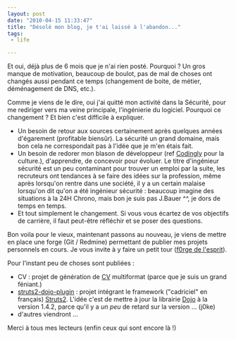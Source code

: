 ```yaml
---
layout: post
date: "2010-04-15 11:33:47"
title: "Désolé mon blog, je t'ai laissé à l'abandon..."
tags:
 - life

---
```


Et oui, déjà plus de 6 mois que je n'ai rien posté. Pourquoi ? Un gros manque de motivation, beaucoup de boulot, pas de mal de choses ont changés aussi pendant ce temps (changement de boite, de métier, déménagement de DNS, etc.).

Comme je viens de le dire, oui j'ai quitté mon activité dans la Sécurité, pour me rediriger vers ma veine principale, l'ingénierie du logiciel. Pourquoi ce changement ? Et bien c'est difficile à expliquer.

  * Un besoin de retour aux sources certainement après quelques années d'égarement (profitable biensûr). La sécurité un grand domaine, mais bon cela ne correspondait pas à l'idée que je m'en étais fait.
  * Un besoin de redorer mon blason de développeur (ref [Codingly](http://codingly.com/2008/12/29/degage-sale-programmeur/) pour la culture.), d'apprendre, de concevoir pour évoluer. Le titre d'ingénieur sécurité est un peu contaminant pour trouver un emploi par la suite, les recruteurs ont tendances à se faire des idées sur la profession, même après lorsqu'on rentre dans une société, il y a un certain malaise lorsqu'on dit qu'on a été ingénieur sécurité : beaucoup imagine des situations à la 24H Chrono, mais bon je suis pas J.Bauer ^^, je dors de temps en temps.
  * Et tout simplement le changement. Si vous vous écartez de vos objectifs de carrière, il faut peut-être réfléchir et se poser des questions.

Bon voila pour le vieux, maintenant passons au nouveau, je viens de mettre en place une forge (Git / Redmine) permettant de publier mes projets personnels en cours. Je vous invite à y faire un petit tour ([f0rge de l'esprit](http://projects.zenithar.org/)).

Pour l'instant peu de choses sont publiées :
  * CV : projet de génération de [CV](http://thibault.n0rmand.org/) multiformat (parce que je suis un grand féniant.)
  * [struts2-dojo-plugin](http://projects.zenithar.org/projects/struts2-dojo-plugin) : projet intégrant le framework ("cadriciel" en français) [Struts2](http://struts.apache.org/). L'idée c'est de mettre à jour la librairie [Dojo](http://www.dojotoolkit.org/) à la version 1.4.2, parce qu'il y a _un peu_ de retard sur la version ... (j0ke)
  * d'autres viendront ...

Merci à tous mes lecteurs (enfin ceux qui sont encore là !)
